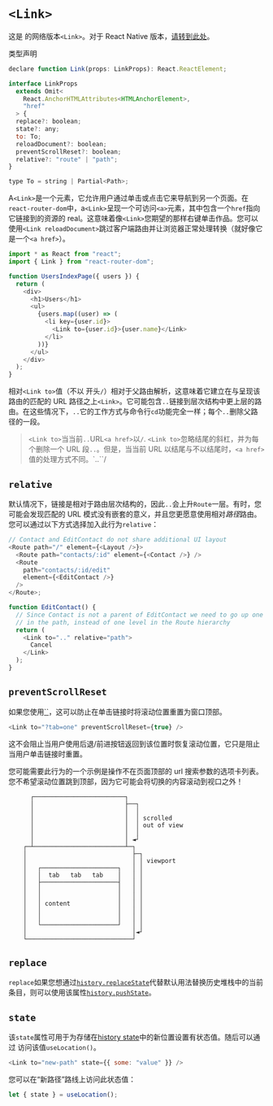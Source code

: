 # `<Link>`

这是 的网络版本`<Link>`。对于 React Native 版本，[请转到此处](https://reactrouter.com/en/main/components/link-native)。

类型声明

```javascript
declare function Link(props: LinkProps): React.ReactElement;

interface LinkProps
  extends Omit<
    React.AnchorHTMLAttributes<HTMLAnchorElement>,
    "href"
  > {
  replace?: boolean;
  state?: any;
  to: To;
  reloadDocument?: boolean;
  preventScrollReset?: boolean;
  relative?: "route" | "path";
}

type To = string | Partial<Path>;
```

A`<Link>`是一个元素，它允许用户通过单击或点击它来导航到另一个页面。在`react-router-dom`中，a`<Link>`呈现一个可访问`<a>`元素，其中包含一个`href`指向它链接到的资源的 real。这意味着像`<Link>`您期望的那样右键单击作品。您可以使用`<Link reloadDocument>`跳过客户端路由并让浏览器正常处理转换（就好像它是一个`<a href>`）。

```javascript
import * as React from "react";
import { Link } from "react-router-dom";

function UsersIndexPage({ users }) {
  return (
    <div>
      <h1>Users</h1>
      <ul>
        {users.map((user) => (
          <li key={user.id}>
            <Link to={user.id}>{user.name}</Link>
          </li>
        ))}
      </ul>
    </div>
  );
}
```

相对`<Link to>`值（不以 开头`/`）相对于父路由解析，这意味着它建立在与呈现该路由的匹配的 URL 路径之上`<Link>`。它可能包含`..`链接到层次结构中更上层的路由。在这些情况下，`..`它的工作方式与命令行`cd`功能完全一样；每个`..`删除父路径的一段。

> `<Link to>`当当前`..`URL`<a href>`以`/`. `<Link to>`忽略结尾的斜杠，并为每个删除一个 URL 段`..`。但是，当当前 URL 以结尾与不以结尾时，`<a href>`值的处理方式不同。`..``/

## `relative`

默认情况下，链接是相对于路由层次结构的，因此`..`会上升`Route`一层。有时，您可能会发现匹配的 URL 模式没有嵌套的意义，并且您更愿意使用相对*路径*路由。您可以通过以下方式选择加入此行为`relative`：

```javascript
// Contact and EditContact do not share additional UI layout
<Route path="/" element={<Layout />}>
  <Route path="contacts/:id" element={<Contact />} />
  <Route
    path="contacts/:id/edit"
    element={<EditContact />}
  />
</Route>;

function EditContact() {
  // Since Contact is not a parent of EditContact we need to go up one level
  // in the path, instead of one level in the Route hierarchy
  return (
    <Link to=".." relative="path">
      Cancel
    </Link>
  );
}
```

## `preventScrollReset`

如果您使用[``](https://reactrouter.com/en/main/components/scroll-restoration)，这可以防止在单击链接时将滚动位置重置为窗口顶部。

```javascript
<Link to="?tab=one" preventScrollReset={true} />
```

这不会阻止当用户使用后退/前进按钮返回到该位置时恢复滚动位置，它只是阻止当用户单击链接时重置。

您可能需要此行为的一个示例是操作不在页面顶部的 url 搜索参数的选项卡列表。您不希望滚动位置跳到顶部，因为它可能会将切换的内容滚动到视口之外！

```
      ┌─────────────────────────┐
      │                         ├──┐
      │                         │  │
      │                         │  │ scrolled
      │                         │  │ out of view
      │                         │  │
      │                         │ ◄┘
    ┌─┴─────────────────────────┴─┐
    │                             ├─┐
    │                             │ │ viewport
    │   ┌─────────────────────┐   │ │
    │   │  tab   tab   tab    │   │ │
    │   ├─────────────────────┤   │ │
    │   │                     │   │ │
    │   │                     │   │ │
    │   │ content             │   │ │
    │   │                     │   │ │
    │   │                     │   │ │
    │   └─────────────────────┘   │ │
    │                             │◄┘
    └─────────────────────────────┘
```

## `replace`

`replace`如果您想通过[`history.replaceState`](https://developer.mozilla.org/en-US/docs/Web/API/History/replaceState)代替默认用法替换历史堆栈中的当前条目，则可以使用该属性[`history.pushState`](https://developer.mozilla.org/en-US/docs/Web/API/History/pushState)。

## `state`

该`state`属性可用于为存储在[history state](https://developer.mozilla.org/en-US/docs/Web/API/History/state)中的新位置设置有状态值。随后可以通过 访问该值`useLocation()`。

```javascript
<Link to="new-path" state={{ some: "value" }} />
```

您可以在“新路径”路线上访问此状态值：

```javascript
let { state } = useLocation();
```